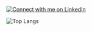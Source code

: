 <p align="center">
  
  [![Connect with me on LinkedIn](https://img.shields.io/badge/LinkedIn-0077B5?style=for-the-badge&logo=linkedin&goColor=white)](https://www.linkedin.com/in/ronald-beltr%C3%A1n-9b39ba258/)

  ![Top Langs](https://github-readme-stats.vercel.app/api/top-langs/?username=anuraghazra&layout=compact)
</p>
